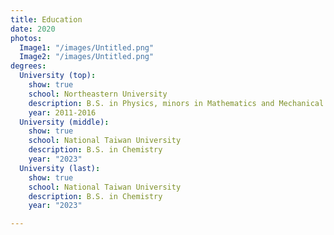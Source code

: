 ```yaml
---
title: Education
date: 2020
photos:
  Image1: "/images/Untitled.png"
  Image2: "/images/Untitled.png"
degrees:
  University (top):
    show: true
    school: Northeastern University
    description: B.S. in Physics, minors in Mathematics and Mechanical Engineering
    year: 2011-2016
  University (middle):
    show: true
    school: National Taiwan University
    description: B.S. in Chemistry
    year: "2023"
  University (last):
    show: true
    school: National Taiwan University
    description: B.S. in Chemistry
    year: "2023"

---
```


